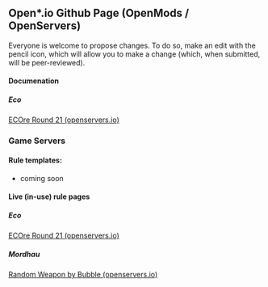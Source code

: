 ## Open*.io Github Page (OpenMods / OpenServers)

Everyone is welcome to propose changes. To do so, make an edit with the pencil icon, which will allow you to make a change (which, when submitted, will be peer-reviewed).

#### Documenation
##### Eco
[ECOre Round 21 (openservers.io)](/docs/eco/index)

### Game Servers
#### Rule templates:
- coming soon

#### Live (in-use) rule pages
##### Eco
[ECOre Round 21 (openservers.io)](/rules/eco/r21)

##### Mordhau
[Random Weapon by Bubble (openservers.io)](/rules/mordhau/randomweapon)
